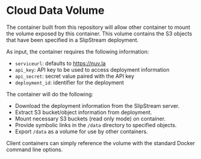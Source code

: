 
# Cloud Data Volume

The container built from this repository will allow other container to
mount the volume exposed by this container. This volume contains the
S3 objects that have been specified in a SlipStream deployment.

As input, the container requires the following information:

 * `serviceurl`: defaults to https://nuv.la
 * `api_key`: API key to be used to access deployment information
 * `api_secret`: secret value paired with the API key
 * `deployment_id`: identifier for the deployment

The container will do the following:

 * Download the deployment information from the SlipStream server.
 * Extract S3 bucket/object information from deployment.
 * Mount necessary S3 buckets (read only mode) on container.
 * Provide symbolic links in the `/data` directory to specified
   objects.
 * Export `/data` as a volume for use by other containers.

Client containers can simply reference the volume with the standard
Docker command line options.
